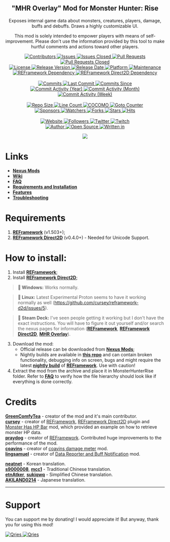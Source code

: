 <p align="center">
	<h2 align="center"><b>"MHR Overlay" Mod for Monster Hunter: Rise</b></h2>
	<p align="center">Exposes internal game data about monsters, creatures, players, damage, buffs and debuffs. Draws a highly customizable UI.</p>
	<p align="center">This mod is solely intended to empower players with means of self-improvement. Please don't use the information provided by this tool to make hurtful comments and actions toward other players.</p>
</p>

<p align="center">
	<a href="https://github.com/greencomfytea/mhr-overlay/graphs/contributors">
		<img alt="Contributors" src="https://custom-icon-badges.demolab.com/github/contributors/greencomfytea/mhr-overlay?logo=person-add" />
	</a>
	<a href="https://github.com/greencomfytea/mhr-overlay/issues">
		<img alt="Issues" src="https://custom-icon-badges.demolab.com/github/issues/greencomfytea/mhr-overlay?logo=issue-opened" />
	</a>
	<a href="https://github.com/greencomfytea/mhr-overlay/issues">
		<img alt="Issues Closed" src="https://custom-icon-badges.demolab.com/github/issues-closed/greencomfytea/mhr-overlay?logo=issue-closed" />
	</a>
	<a href="https://github.com/greencomfytea/mhr-overlay/pulls">
		<img alt="Pull Requests" src="https://custom-icon-badges.demolab.com/github/issues-pr/greencomfytea/mhr-overlay?logo=git-pull-request" />
	</a>
	<a href="https://github.com/greencomfytea/mhr-overlay/pulls">
		<img alt="Pull Requests Closed" src="https://custom-icon-badges.demolab.com/github/issues-pr-closed/greencomfytea/mhr-overlay?logo=git-pull-request-closed" />
	</a>
	<br>
	<a href="https://github.com/greencomfytea/mhr-overlay/blob/main/LICENSE">
		<img alt="License" src="https://custom-icon-badges.demolab.com/github/license/greencomfytea/mhr-overlay?logo=law" />
	</a>
	<a href="https://github.com/greencomfytea/mhr-overlay/releases">
		<img alt="Release Version" src="https://custom-icon-badges.demolab.com/github/v/release/greencomfytea/mhr-overlay?logo=tag" />
	</a>
	<a href="https://github.com/greencomfytea/mhr-overlay/releases">
		<img alt="Release Date" src="https://custom-icon-badges.demolab.com/github/release-date/greencomfytea/mhr-overlay?logo=clock" />
	</a>
	<a href="">
		<img alt="Platform" src="https://custom-icon-badges.demolab.com/badge/platform-win%20%7C%20linux%20%7C%20steam%20deck-blue?logo=device-desktop" />
	</a>
	<a href="">
		<img alt="Maintenance" src="https://custom-icon-badges.demolab.com/maintenance/yes/2024?logo=tools" />
	</a>
	<br>
	<a href="https://www.nexusmods.com/monsterhunterrise/mods/26">
		<img alt="REFramework Dependency" src="https://custom-icon-badges.demolab.com/badge/dependency-REFramework%20v1.605%2B-green?logo=package-dependencies" />
	</a>
   	<a href="https://www.nexusmods.com/monsterhunterrise/mods/134">
		<img alt="REFramework Direct2D Dependency" src="https://custom-icon-badges.demolab.com/badge/dependency-REFramework%20Direct2D%20v0.4.0%2B-yellow?logo=package-dependencies" />
	</a>
	<br>
	<br>
	<a href="https://github.com/greencomfytea/mhr-overlay/commits/main">
		<img alt="Commits" src="https://custom-icon-badges.demolab.com/github/commit-activity/t/greencomfytea/mhr-overlay?logo=git-commit" />
	</a>
	<a href="https://github.com/greencomfytea/mhr-overlay/commits/main">
		<img alt="Last Commit" src="https://custom-icon-badges.demolab.com/github/last-commit/greencomfytea/mhr-overlay?logo=git-commit" />
	</a>
	<a href="https://github.com/greencomfytea/mhr-overlay/commits/main">
		<img alt="Commits Since" src="https://custom-icon-badges.demolab.com/github/commits-since/greencomfytea/mhr-overlay/latest?logo=git-commit" />
	</a>
	<br>
	<a href="https://github.com/greencomfytea/mhr-overlay/graphs/commit-activity">
		<img alt="Commit Activity (Year)" src="https://custom-icon-badges.demolab.com/github/commit-activity/y/greencomfytea/mhr-overlay?logo=pulse" />
	</a>
	<a href="https://github.com/greencomfytea/mhr-overlay/graphs/commit-activity">
		<img alt="Commit Activity (Month)" src="https://custom-icon-badges.demolab.com/github/commit-activity/m/greencomfytea/mhr-overlay?logo=pulse" />
	</a>
	<a href="https://github.com/greencomfytea/mhr-overlay/graphs/commit-activity">
		<img alt="Commit Activity (Week)" src="https://custom-icon-badges.demolab.com/github/commit-activity/w/greencomfytea/mhr-overlay?logo=pulse" />
	</a>
	<br>
	<br>
	<a href="">
		<img alt="Repo Size" src="https://custom-icon-badges.demolab.com/github/repo-size/greencomfytea/mhr-overlay?logo=database" />
	</a>
	<a href="">
		<img alt="Line Count" src="https://sloc.xyz/github/greencomfytea/mhr-overlay" />
	</a>
	<a href="">
		<img alt="COCOMO" src="https://sloc.xyz/github/greencomfytea/mhr-overlay/?category=cocomo" />
	</a>
	<a href="">
		<img alt="Goto Counter" src="https://custom-icon-badges.demolab.com/github/search/greencomfytea/mhr-overlay/goto?logo=git-compare" />
	</a>
	<br>
	<a href="https://github.com/sponsors/greencomfytea">
		<img alt="Sponsors" src="https://custom-icon-badges.demolab.com/github/sponsors/greencomfytea?logo=heart" />
	</a>
	<a href="https://github.com/GreenComfyTea/mhr-overlay/watchers">
		<img alt="Watchers" src="https://custom-icon-badges.demolab.com/github/watchers/greencomfytea/mhr-overlay?logo=eye" />
	</a>
	<a href="https://github.com/greencomfytea/mhr-overlay/forks">
		<img alt="Forks" src="https://custom-icon-badges.demolab.com/github/forks/greencomfytea/mhr-overlay?logo=repo-forked" />
	</a>
	<a href="https://github.com/greencomfytea/mhr-overlay/stargazers">
		<img alt="Stars" src="https://custom-icon-badges.demolab.com/github/stars/greencomfytea/mhr-overlay?logo=star" />
	</a>
	<a href="https://github.com/greencomfytea/mhr-overlay/graphs/traffic">
		<img alt="Hits" src="https://custom-icon-badges.demolab.com/endpoint?url=https://hits.dwyl.com/greencomfytea/mhr-overlay.json?color=blue&logo=eye" />
	</a>
	<br>
	<br>
	<a href="https://www.nexusmods.com/monsterhunterrise/mods/50">
		<img alt="Website" src="https://custom-icon-badges.demolab.com/website?down_color=red&down_message=down&up_color=brightgreen&up_message=up&logo=link&url=https://www.nexusmods.com/monsterhunterrise/mods/50" />
	</a>
	<a href="https://github.com/greencomfytea?tab=followers">
		<img alt="Followers" src="https://custom-icon-badges.demolab.com/github/followers/greencomfytea?logo=people" />
	</a>
	<a href="https://twitter.com/greencomfytea">
		<img alt="Twitter" src="https://img.shields.io/twitter/follow/greencomfytea?logo=twitter" />
	</a>
	<a href="https://www.twitch.tv/greencomfytea">
		<img alt="Twitch" src="https://img.shields.io/twitch/status/greencomfytea?logo=twitch" />
	</a>
	<br>
	<a href="https://github.com/greencomfytea">
		<img alt="Author" src="https://custom-icon-badges.demolab.com/badge/author-GreenComfyTea-green?logo=person" />
	</a>
	<a href="https://github.com/topics/open-source">
		<img alt="Open Source" src="https://img.shields.io/badge/open%20source-%20yes-brightgreen?logo=openvpn" />
	</a>
	<a href="https://cursey.github.io/reframework-book/index.html#lua-scripting">
		<img alt="Written in" src="https://custom-icon-badges.demolab.com/badge/written in-lua-000080?logo=terminal" />
	</a>
</p>

<p align="center">
	<a>
		<img align="center" src="https://user-images.githubusercontent.com/30152047/183250401-9f2898dd-feb4-4903-802c-c9d398261f11.png" />
	</a>
</p>

# Links
* **[Nexus Mods](https://www.nexusmods.com/monsterhunterrise/mods/50)**  
* **[Wiki](https://github.com/GreenComfyTea/MHR-Overlay/wiki)**  
* **[FAQ](https://github.com/GreenComfyTea/MHR-Overlay/wiki/FAQ)**  
* **[Requirements and Installation](https://github.com/GreenComfyTea/MHR-Overlay/wiki/Requirements-and-Installation)**  
* **[Features](https://github.com/GreenComfyTea/MHR-Overlay/wiki/Features)**  
* **[Troubleshooting](https://github.com/GreenComfyTea/MHR-Overlay/wiki/Troubleshooting)**  

# Requirements
1. **[REFramework](https://www.nexusmods.com/monsterhunterrise/mods/26)** (v1.503+);
2. **[REFramework Direct2D](https://www.nexusmods.com/monsterhunterrise/mods/134)** (v0.4.0+) - Needed for Unicode Support.

# How to install:
1. Install **[REFramework](https://www.nexusmods.com/monsterhunterrise/mods/26)**;
2. Install **[REFramework Direct2D](https://www.nexusmods.com/monsterhunterrise/mods/134)**;
>**:pushpin: Windows:** Works normally.

>**:pushpin: Linux:** Latest Experimental Proton seems to have it working normally as well (https://github.com/cursey/reframework-d2d/issues/5).

>**:pushpin: Steam Deck:** I've seen people getting it working but I don't have the exact instructions. You will have to figure it out yourself and/or search the nexus pages for information (**[REFramework](https://www.nexusmods.com/monsterhunterrise/mods/26?tab=description)**, **[REFramework Direct2D](https://www.nexusmods.com/monsterhunterrise/mods/134)**, **[MHR Overlay](https://www.nexusmods.com/monsterhunterrise/mods/50)**).

3. Download the mod:
    * Official release can be downloaded from **[Nexus Mods](https://www.nexusmods.com/monsterhunterrise/mods/50)**;
    * Nightly builds are available in **[this repo](https://github.com/GreenComfyTea/MHR-Overlay)** and can contain broken functionality, debugging info on screen, bugs and might require the latest **[nightly build](https://github.com/praydog/REFramework-nightly/releases)** of **[REFramework](https://www.nexusmods.com/monsterhunterrise/mods/26)**. Use with caution!
4. Extract the mod from the archive and place it in MonsterHunterRise folder. Refer to **[FAQ](https://github.com/GreenComfyTea/MHR-Overlay/wiki/FAQ)** to verify how the file hierarchy should look like if everything is done correctly.

# Credits
**[GreenComfyTea](https://github.com/GreenComfyTea)** - creator of the mod and it's main contributor.  
**[cursey](https://github.com/cursey)** - creator of [REFramework](https://www.nexusmods.com/monsterhunterrise/mods/26), [REFramework Direct2D](https://www.nexusmods.com/monsterhunterrise/mods/134) plugin and [Monster Has HP Bar](https://www.nexusmods.com/monsterhunterrise/mods/43) mod, which provided an example on how to retrieve monster HP data.  
**[praydog](https://github.com/praydog)** - creator of [REFramework](https://www.nexusmods.com/monsterhunterrise/mods/26). Contributed huge improvements to the performance of the mod.  
**[coavins](https://github.com/coavins)** - creator of [coavins damage meter](https://www.nexusmods.com/monsterhunterrise/mods/68) mod.  
**[lingsamuel](https://github.com/lingsamuel)** - creator of [Data Reporter and Buff Notification](https://www.nexusmods.com/monsterhunterrise/mods/1609) mod.  
  
**[neatnet](https://github.com/neatnet)** - Korean translation.  
**[s9000008](https://github.com/s9000008)**, **[mcc1](https://github.com/mcc1)** - Traditional Chinese translation.  
**[etnAtker](https://github.com/etnAtker)**, **[sukiqwq](https://github.com/sukiqwq)** - Simplified Chinese translation.  
**[AKILAND0214](https://github.com/AKILAND0214)** - Japanese translation.  
***
# Support

You can support me by donating! I would appreciate it! But anyway, thank you for using this mod!

 <a href="https://streamelements.com/greencomfytea/tip">
  <img alt="Qries" src="https://panels.twitch.tv/panel-48897356-image-c6155d48-b689-4240-875c-f3141355cb56">
</a>
<a href="https://ko-fi.com/greencomfytea">
  <img alt="Qries" src="https://panels.twitch.tv/panel-48897356-image-c2fcf835-87e4-408e-81e8-790789c7acbc">
</a>
